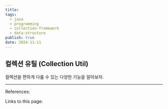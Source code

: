 ```yaml
---
title: 
tags:
  - java
  - programming
  - collection-framework
  - data-structure
publish: true
date: 2024-11-11
---
```

## 컬렉션 유틸 (Collection Util)
컬렉션을 편하게 다룰 수 있는 다양한 기능을 알아보자.


---
References: 

Links to this page: 